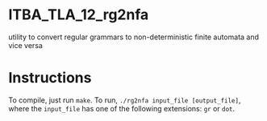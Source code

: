 ITBA_TLA_12_rg2nfa
==================

utility to convert regular grammars to non-deterministic finite automata and vice versa

Instructions
============

To compile, just run `make`.
To run, `./rg2nfa input_file [output_file]`, where the `input_file` has one of the following extensions: `gr` or `dot`.
